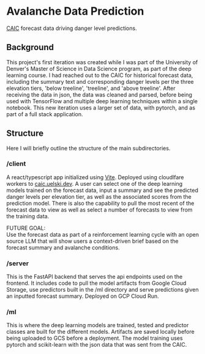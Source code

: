 # Avalanche Data Prediction
[CAIC](https://avalanche.state.co.us/) forecast data driving danger level predictions.

## Background
This project's first iteration was created while I was part of the University of Denver's Master of Science in Data Science program, as part of the deep learning course. I had reached out to the CAIC for historical forecast data, including the summary text and corresponding danger levels per the three elevation tiers, 'below treeline', 'treeline', and 'above treeline'. After receiving the data in json, the data was cleaned and parsed, before being used with TensorFlow and multiple deep learning techniques within a single notebook. This new iteration uses a larger set of data, with pytorch, and as part of a full stack application.

## Structure
Here I will briefly outline the structure of the main subdirectories.

### /client
A react/typescript app initialized using [Vite](https://vite.dev/). Deployed using cloudlfare workers to [caic.uelski.dev](https://caic.uelski.dev/). A user can select one of the deep learning models trained on the forecast data, input a summary and see the predicted danger levels per elevation tier, as well as the associated scores from the prediction model. There is also the capability to pull the most recent of the forecast data to view as well as select a number of forecasts to view from the training data. <br>

FUTURE GOAL:<br>
Use the forecast data as part of a reinforcement learning cycle with an open source LLM that will show users a context-driven brief based on the forecast summary and avalanche conditions.

### /server
This is the FastAPI backend that serves the api endpoints used on the frontend. It includes code to pull the model artifacts from Google Cloud Storage, use predictors built in the /ml directory and serve predictions given an inputted forecast summary. Deployed on GCP Cloud Run.

### /ml
This is where the deep learning models are trained, tested and predictor classes are built for the different models. Artifacts are saved locally before being uploaded to GCS before a deployment. The model training uses pytorch and scikit-learn with the json data that was sent from the CAIC.
